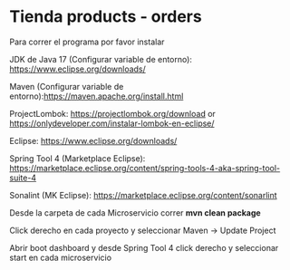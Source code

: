 # Tienda products - orders
Para correr el programa por favor instalar

JDK de Java 17 (Configurar variable de entorno): https://www.eclipse.org/downloads/

Maven (Configurar variable de entorno):https://maven.apache.org/install.html

ProjectLombok: https://projectlombok.org/download or https://onlydeveloper.com/instalar-lombok-en-eclipse/

Eclipse: https://www.eclipse.org/downloads/

Spring Tool 4 (Marketplace Eclipse): https://marketplace.eclipse.org/content/spring-tools-4-aka-spring-tool-suite-4

Sonalint (MK Eclipse): https://marketplace.eclipse.org/content/sonarlint

Desde la carpeta de cada Microservicio correr
**mvn clean package**

Click derecho en cada proyecto y seleccionar Maven -> Update Project

Abrir boot dashboard y desde Spring Tool 4 click derecho y seleccionar start en cada microservicio


